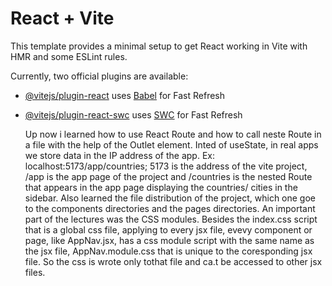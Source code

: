 # React + Vite

This template provides a minimal setup to get React working in Vite with HMR and some ESLint rules.

Currently, two official plugins are available:

- [@vitejs/plugin-react](https://github.com/vitejs/vite-plugin-react/blob/main/packages/plugin-react/README.md) uses [Babel](https://babeljs.io/) for Fast Refresh
- [@vitejs/plugin-react-swc](https://github.com/vitejs/vite-plugin-react-swc) uses [SWC](https://swc.rs/) for Fast Refresh

  Up now i learned how to use React Route and how to call neste Route in a file with the help of the Outlet element. Inted of useState, in real apps we store data in the IP address of the app. Ex: localhost:5173/app/countries; 5173 is the address of the vite project, /app is the app page of the project and /countries is the nested Route that appears in the app page displaying the countries/ cities in the sidebar. Also learned the file distribution of the project, which one goe to the components directories and the pages directories. An important part of the lectures was the CSS modules. Besides the index.css script that is a global css file, applying to every jsx file, evevy component or page, like AppNav.jsx, has a css module script with the same name as the jsx file, AppNav.module.css that is unique to the coresponding jsx file. So the css is wrote only tothat file and ca.t be accessed to other jsx files.
